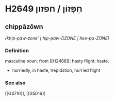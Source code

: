 # H2649 חִפָּזוֹן / חפזון

## chippâzôwn

_(khip-paw-zone' | hip-paw-DZONE | hee-pa-ZONE)_

### Definition

masculine noun; from [[H2468]]; hasty flight; haste.

- hurriedly, in haste, trepidation, hurried flight
### See also

[[G4710]], [[G5016]]

